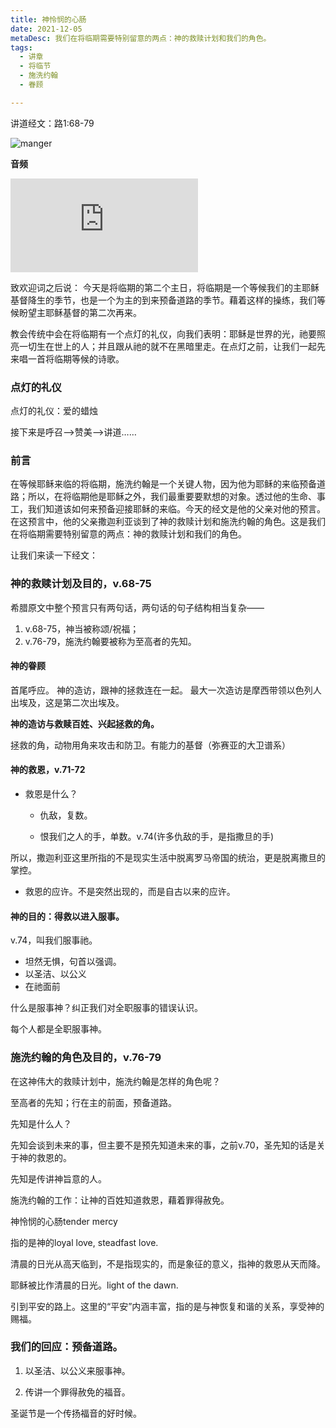 ```yaml
---
title: 神怜悯的心肠
date: 2021-12-05
metaDesc: 我们在将临期需要特别留意的两点：神的救赎计划和我们的角色。
tags:
  - 讲章
  - 将临节
  - 施洗约翰
  - 眷顾

---
```


讲道经文：路1:68-79 

![manger](https://i.ibb.co/GM1YFQ6/62748-manger-thinkstockphotos-585074222-kevron2001-1200w-tn.jpg)


**音频**
<iframe src="https://res.cloudinary.com/jeshurun/video/upload/v1638802667/audio/211205%E8%AE%B2%E9%81%93--%E7%A5%9E%E6%80%9C%E6%82%AF%E7%9A%84%E5%BF%83%E8%82%A0_j6thgm.m4a" class="resize-both" frameborder="0"></iframe>


致欢迎词之后说：
今天是将临期的第二个主日，将临期是一个等候我们的主耶稣基督降生的季节，也是一个为主的到来预备道路的季节。藉着这样的操练，我们等候盼望主耶稣基督的第二次再来。


教会传统中会在将临期有一个点灯的礼仪，向我们表明：耶稣是世界的光，祂要照亮一切生在世上的人；并且跟从祂的就不在黑暗里走。在点灯之前，让我们一起先来唱一首将临期等候的诗歌。

### 点灯的礼仪
点灯的礼仪：爱的蜡烛

接下来是呼召-->赞美-->讲道……

### 前言


在等候耶稣来临的将临期，施洗约翰是一个关键人物，因为他为耶稣的来临预备道路；所以，在将临期他是耶稣之外，我们最重要要默想的对象。透过他的生命、事工，我们知道该如何来预备迎接耶稣的来临。今天的经文是他的父亲对他的预言。在这预言中，他的父亲撒迦利亚谈到了神的救赎计划和施洗约翰的角色。这是我们在将临期需要特别留意的两点：神的救赎计划和我们的角色。

让我们来读一下经文：


### 神的救赎计划及目的，v.68-75
希腊原文中整个预言只有两句话，两句话的句子结构相当复杂——

1. v.68-75，神当被称颂/祝福；
2. v.76-79，施洗约翰要被称为至高者的先知。

#### 神的眷顾

首尾呼应。
神的造访，跟神的拯救连在一起。
最大一次造访是摩西带领以色列人出埃及，这是第二次出埃及。



**神的造访与救赎百姓、兴起拯救的角。**

拯救的角，动物用角来攻击和防卫。有能力的基督（弥赛亚的大卫谱系）

#### 神的救恩，v.71-72

- 救恩是什么？ 

  - 仇敌，复数。

  - 恨我们之人的手，单数。v.74(许多仇敌的手，是指撒旦的手)

所以，撒迦利亚这里所指的不是现实生活中脱离罗马帝国的统治，更是脱离撒旦的掌控。

- 救恩的应许。不是突然出现的，而是自古以来的应许。


#### 神的目的：得救以进入服事。

v.74，叫我们服事祂。

- 坦然无惧，句首以强调。
- 以圣洁、以公义
- 在祂面前

什么是服事神？纠正我们对全职服事的错误认识。

每个人都是全职服事神。

### 施洗约翰的角色及目的，v.76-79

在这神伟大的救赎计划中，施洗约翰是怎样的角色呢？


至高者的先知；行在主的前面，预备道路。

先知是什么人？

先知会谈到未来的事，但主要不是预先知道未来的事，之前v.70，圣先知的话是关于神的救恩的。



先知是传讲神旨意的人。



施洗约翰的工作：让神的百姓知道救恩，藉着罪得赦免。



神怜悯的心肠tender mercy

指的是神的loyal love, steadfast love. 



清晨的日光从高天临到，不是指现实的，而是象征的意义，指神的救恩从天而降。

耶稣被比作清晨的日光。light of the dawn. 



引到平安的路上。这里的“平安”内涵丰富，指的是与神恢复和谐的关系，享受神的赐福。





### 我们的回应：预备道路。
1. 以圣洁、以公义来服事神。



2. 传讲一个罪得赦免的福音。








圣诞节是一个传扬福音的好时候。


